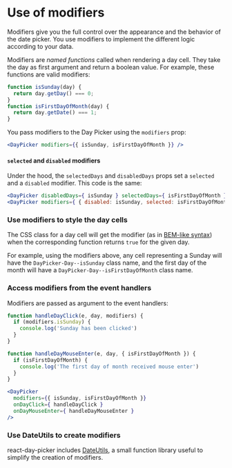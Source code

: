 # Use of modifiers

Modifiers give you the full control over the appearance and the behavior of the date picker. You use modifiers to implement the different logic according to your data.

Modifiers are _named functions_ called when rendering a day cell. They take the day as first argument and return a boolean value. For example, these functions are valid modifiers:

```js
function isSunday(day) {
  return day.getDay() === 0;
}
function isFirstDayOfMonth(day) {
  return day.getDate() === 1;
}
```

You pass modifiers to the Day Picker using the `modifiers` prop:

```jsx
<DayPicker modifiers={{ isSunday, isFirstDayOfMonth }} />
```

#### `selected` and `disabled` modifiers

Under the hood, the `selectedDays` and `disabledDays` props set a `selected` and a `disabled` modifier. This code is the same:

```jsx
<DayPicker disabledDays={ isSunday } selectedDays={ isFirstDayOfMonth } />
<DayPicker modifiers={ { disabled: isSunday, selected: isFirstDayOfMonth }} />
```

### Use modifiers to style the day cells

The CSS class for a day cell will get the modifier (as in [BEM-like syntax](https://css-tricks.com/bem-101/)) when the corresponding function returns `true` for the given day.

For example, using the modifiers above, any cell representing a Sunday will have the `DayPicker-Day--isSunday` class name, and the first day of the month will have a `DayPicker-Day--isFirstDayOfMonth` class name.

### Access modifiers from the event handlers

Modifiers are passed as argument to the event handlers:

```jsx
function handleDayClick(e, day, modifiers) {
  if (modifiers.isSunday) {
    console.log('Sunday has been clicked')
  }
}

function handleDayMouseEnter(e, day, { isFirstDayOfMonth }) {
  if (isFirstDayOfMonth) {
    console.log('The first day of month received mouse enter')
  }
}

<DayPicker
  modifiers={{ isSunday, isFirstDayOfMonth }}
  onDayClick={ handleDayClick }
  onDayMouseEnter={ handleDayMouseEnter }
/>
```

### Use DateUtils to create modifiers

react-day-picker includes [DateUtils](DateUtils.md), a small function library useful to simplify the creation of modifiers.
